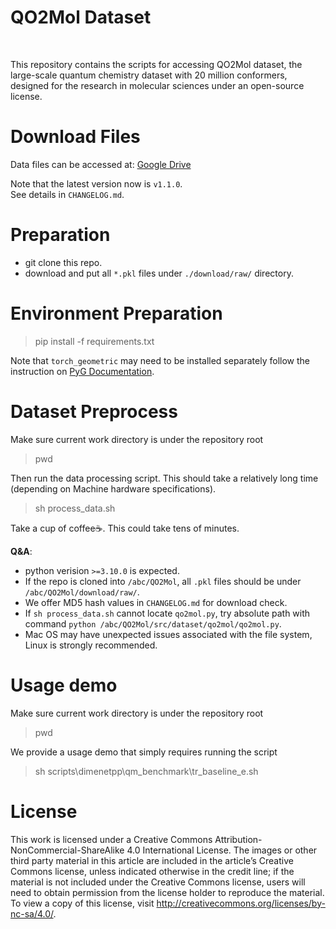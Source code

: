 # QO2Mol Dataset

<img alt="" src="https://img.shields.io/badge/license-CC_BY--NC--SA_4.0-blue" style="max-width: 100%;"> <img alt="" src="https://img.shields.io/badge/python->=3.10.0-blue" style="max-width: 100%;">

This repository contains the scripts for accessing QO2Mol dataset, the large-scale quantum chemistry dataset with 20 million conformers, designed for the research in molecular sciences under an open-source license.

# Download Files

Data files can be accessed at: [Google Drive](https://drive.google.com/drive/folders/1-4FrnNrVBlL2RaBuXpalgNCk1q79VHtc?usp=drive_link)

Note that the latest version now is `v1.1.0`.  
See details in `CHANGELOG.md`.

# Preparation
- git clone this repo.
- download and put all `*.pkl` files under `./download/raw/` directory. 


# Environment Preparation

>pip install -f requirements.txt

Note that `torch_geometric` may need to be installed separately follow the instruction on [PyG Documentation](https://pytorch-geometric.readthedocs.io/en/latest/).

# Dataset Preprocess

Make sure current work directory is under the repository root
>pwd

Then run the data processing script. This should take a relatively long time (depending on Machine hardware specifications).
> sh process_data.sh

Take a cup of coffee☕️. This could take tens of minutes.

**Q&A**:

- python verision `>=3.10.0` is expected. 
- If the repo is cloned into `/abc/QO2Mol`,  all `.pkl` files should be under `/abc/QO2Mol/download/raw/`.
- We offer MD5 hash values in `CHANGELOG.md` for download check.
- If `sh process_data.sh` cannot locate `qo2mol.py`, try absolute path with command `python /abc/QO2Mol/src/dataset/qo2mol/qo2mol.py`.
- Mac OS may have unexpected issues associated with the file system, Linux is strongly recommended.


# Usage demo

Make sure current work directory is under the repository root
>pwd

We provide a usage demo that simply requires running the script
>sh scripts\dimenetpp\qm_benchmark\tr_baseline_e.sh


# License

This work is licensed under a Creative Commons Attribution-NonCommercial-ShareAlike 4.0 International License. The images or other third party material in this article are included in the article’s Creative Commons license, unless indicated otherwise in the credit line; if the material is not included under the Creative Commons license, users will need to obtain permission from the license holder to reproduce the material. To view a copy of this license, visit http://creativecommons.org/licenses/by-nc-sa/4.0/.
